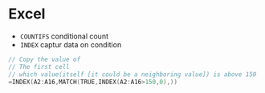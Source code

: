 # Excel

- `COUNTIFS` conditional count
- `INDEX` captur data on condition
```go
// Copy the value of
// The first cell 
// which value(itself [it could be a neighboring value]) is above 150 
=INDEX(A2:A16,MATCH(TRUE,INDEX(A2:A16>150,0),))
```

